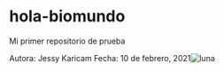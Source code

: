 # hola-biomundo
Mi primer repositorio de prueba

Autora: Jessy Karicam
Fecha: 10 de febrero, 2021![luna](https://user-images.githubusercontent.com/74846342/153528103-e63b9b7e-f984-472c-b8c3-8e2d48ed92c6.jpg)

